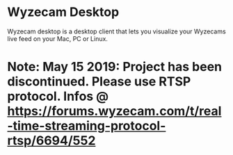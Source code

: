 # Wyzecam Desktop
Wyzecam desktop is a desktop client that lets you visualize your Wyzecams live feed on your Mac, PC or Linux.

# Note: May 15 2019: Project has been discontinued. Please use RTSP protocol. Infos @ https://forums.wyzecam.com/t/real-time-streaming-protocol-rtsp/6694/552
